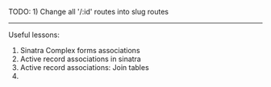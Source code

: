 TODO: 1) Change all '/:id' routes into slug routes

--------------------------------------------

Useful lessons:
1) Sinatra Complex forms associations
2) Active record associations in sinatra
3) Active record associations: Join tables
4)